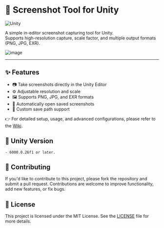 # 📸 Screenshot Tool for Unity
![Unity](https://img.shields.io/badge/Unity-6000.0.26f1-orange)

A simple in-editor screenshot capturing tool for Unity.  
Supports high-resolution capture, scale factor, and multiple output formats (PNG, JPG, EXR).

![image](https://github.com/user-attachments/assets/5d3a14e4-217f-4f5f-a089-8142dee4cc9e)


---

## ✨ Features

- 📷 Take screenshots directly in the Unity Editor
- ⚙️ Adjustable resolution and scale
- 🖼️ Supports PNG, JPG, and EXR formats
- 🚀 Automatically open saved screenshots
- 💾 Custom save path support

👉 For detailed setup, usage, and advanced configurations, please refer to the [Wiki](https://github.com/dennis112999/Unity-Screenshot/wiki).

## 🔧 Unity Version
    - 6000.0.26f1 or later.

## 🤝 Contributing

If you'd like to contribute to this project, please fork the repository and submit a pull request. Contributions are welcome to improve functionality, add new features, or fix bugs.

## 📝 License

This project is licensed under the MIT License. See the [LICENSE](LICENSE) file for more details.
